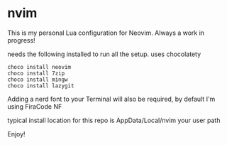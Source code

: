 # nvim

This is my personal Lua configuration for Neovim. Always a work in progress!

needs the following installed to run all the setup. uses chocolatety

```
choco install neovim
choco install 7zip
choco install mingw
choco install lazygit
```

Adding a nerd font to your Terminal will also be required, by default I'm using FiraCode NF

typical install location for this repo is AppData/Local/nvim your user path


Enjoy!
